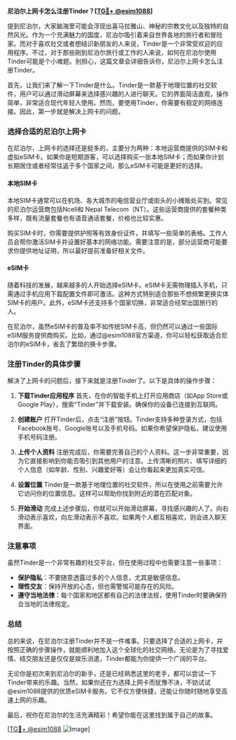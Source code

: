 **尼泊尔上网卡怎么注册Tinder？[[TG💪+ @esim1088](https://t.me/s/esim1088)]**

提到尼泊尔，大家脑海里可能会浮现出喜马拉雅山、神秘的宗教文化以及独特的自然风光。作为一个充满魅力的国度，尼泊尔吸引着来自世界各地的旅行者和冒险家。而对于喜欢社交或者想结识新朋友的人来说，Tinder是一个非常受欢迎的应用程序。不过，对于那些刚到尼泊尔旅行或工作的人来说，如何在尼泊尔使用Tinder可能是个小难题。别担心，这篇文章会详细告诉你，尼泊尔上网卡怎么注册Tinder。

首先，让我们来了解一下Tinder是什么。Tinder是一款基于地理位置的社交软件，用户可以通过滑动屏幕来选择感兴趣的人进行聊天。它的界面简洁直观，操作简单，非常适合现代年轻人使用。然而，要使用Tinder，你需要有稳定的网络连接。因此，第一步就是解决上网卡的问题。

### **选择合适的尼泊尔上网卡**

在尼泊尔，上网卡的选择还是挺多的，主要分为两种：本地运营商提供的SIM卡和虚拟eSIM卡。如果你是短期游客，可以选择购买一张本地SIM卡；而如果你计划长期居住或者经常往返于多个国家之间，那么eSIM卡可能是更好的选择。

#### **本地SIM卡**
本地SIM卡通常可以在机场、各大城市的电信营业厅或街头的小摊贩处买到。常见的尼泊尔运营商包括Ncell和 Nepal Telecom（NT）。这些运营商提供的套餐种类多样，既有流量套餐也有语音通话套餐，价格也比较实惠。

购买SIM卡时，你需要提供护照等有效身份证件，并填写一些简单的表格。工作人员会帮你激活SIM卡并设置好基本的网络功能。需要注意的是，部分运营商可能要求你提供地址证明，所以最好提前准备好相关文件。

#### **eSIM卡**
随着科技的发展，越来越多的人开始选择eSIM卡。eSIM卡无需物理插入手机，只需通过手机应用下载配置文件即可激活。这种方式特别适合那些不想频繁更换实体SIM卡的用户。此外，eSIM卡还支持多个国家切换，非常适合经常出国旅行的人。

在尼泊尔，虽然eSIM卡的普及率不如传统SIM卡高，但仍然可以通过一些国际eSIM服务提供商购买。比如，通过@esim1088官方渠道，你可以轻松获取适合尼泊尔的eSIM卡，省去了繁琐的换卡步骤。

### **注册Tinder的具体步骤**

解决了上网卡的问题后，接下来就是注册Tinder了。以下是具体的操作步骤：

1. **下载Tinder应用程序**
   首先，在你的智能手机上打开应用商店（如App Store或Google Play），搜索“Tinder”并下载安装。确保你的设备已连接到互联网。

2. **创建账户**
   打开Tinder后，点击“注册”按钮。Tinder支持多种登录方式，包括Facebook账号、Google账号以及手机号码。如果你希望保护隐私，建议使用手机号码注册。

3. **上传个人资料**
   注册完成后，你需要完善自己的个人资料。这一步非常重要，因为它直接影响到你能否吸引到其他用户的注意。上传清晰的照片、填写详细的个人信息（如年龄、性别、兴趣爱好等）会让你看起来更加真实可信。

4. **设置位置**
   Tinder是一款基于地理位置的社交软件，所以在使用之前需要允许它访问你的位置信息。这样可以帮助你找到附近的潜在匹配对象。

5. **开始滑动**
   完成上述步骤后，你就可以开始滑动屏幕，寻找感兴趣的人了。向右滑动表示喜欢，向左滑动表示不喜欢。如果两个人都互相喜欢，则会进入聊天界面。

### **注意事项**

虽然Tinder是一个非常有趣的社交平台，但在使用过程中也需要注意一些事项：

- **保护隐私**：不要随意透露过多的个人信息，尤其是敏感信息。
- **理性交友**：保持开放的心态，但也需警惕可能存在的风险。
- **遵守当地法律**：每个国家和地区都有自己的法律法规，使用Tinder时要确保符合当地的法律规定。

### **总结**

总的来说，在尼泊尔注册Tinder并不是一件难事。只要选择了合适的上网卡，并按照正确的步骤操作，就能顺利地加入这个全球化的社交网络。无论是为了寻找爱情、结交朋友还是仅仅是娱乐消遣，Tinder都能为你提供一个广阔的平台。

无论你是初次来到尼泊尔的新手，还是已经熟悉这里的老手，都可以尝试一下Tinder带来的乐趣。当然，如果你还在为选择上网卡而犹豫不决，不妨试试@esim1088提供的优质eSIM卡服务。它不仅方便快捷，还能让你随时随地享受高速上网的乐趣。

最后，祝你在尼泊尔的生活充满精彩！希望你能在这里找到属于自己的故事。

[[TG💪+ @esim1088](https://t.me/s/esim1088) ![Image](https://i.postimg.cc/4NQfJmqS/Snipaste-2025-05-13-00-14-12.png)]